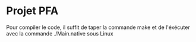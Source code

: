# Projet PFA

Pour compiler le code, il suffit de taper la commande make et de l'éxécuter avec la commande ./Main.native sous Linux
